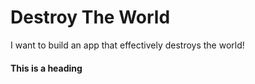 # Destroy The World
I want to build an app that effectively destroys the world!

#### This is a heading
